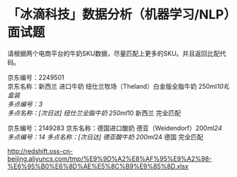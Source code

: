 # 「冰滴科技」数据分析（机器学习/NLP）面试题

请根据两个电商平台的牛奶SKU数据，尽量匹配上更多的SKU。并且返回比配代码。

京东编号：2249501  
京东名称：新西兰 进口牛奶 纽仕兰牧场（Theland）白金版全脂牛奶 250ml*10礼盒装      
多点编号：3	
多点名称：[次日达] 纽仕兰全脂牛奶 250ml*10 新西兰	完全匹配

京东编号：2149283 
京东名称：德国进口酸奶 德亚（Weidendorf）200ml*24       
多点编号：14	
多点名称：[次日达] 德亚酸牛奶 200ml*24 德国	完全匹配

http://redshift.oss-cn-beijing.aliyuncs.com/tmp/%E9%9D%A2%E8%AF%95%E9%A2%98-%E6%95%B0%E6%8D%AE%E5%8C%B9%E9%85%8D.xlsx
